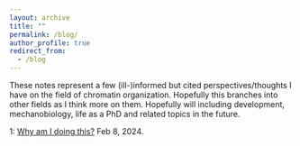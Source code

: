 ```yaml
---
layout: archive
title: ""
permalink: /blog/
author_profile: true
redirect_from:
  - /blog
---
```


These notes represent a few (ill-)informed but cited perspectives/thoughts I have on the field of chromatin organization. Hopefully this branches into other fields as I think more on them. Hopefully will including development, mechanobiology, life as a PhD and related topics in the future.

1: [Why am I doing this?](/_pages/motivation.md) Feb 8, 2024.
